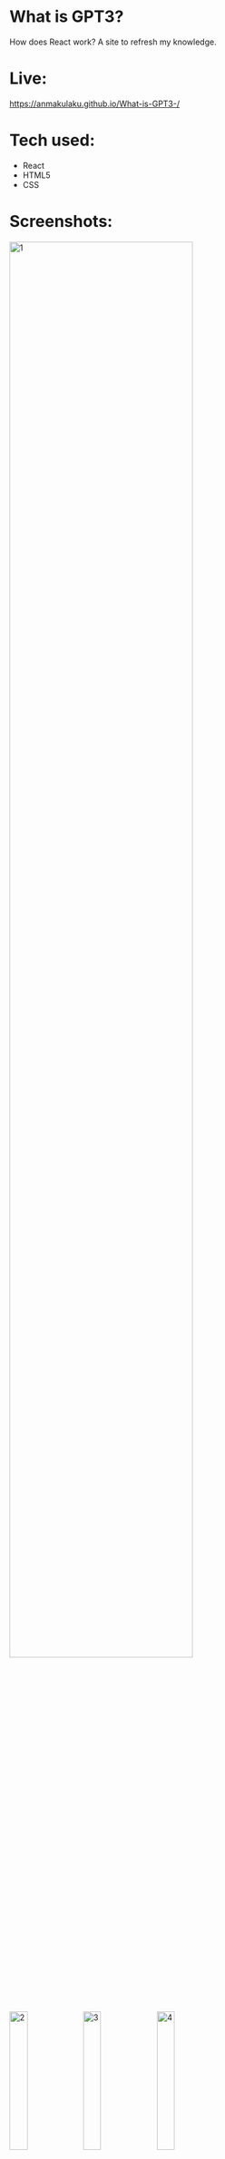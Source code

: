 # What is GPT3?

How does React work? A site to refresh my knowledge. 

# Live:

https://anmakulaku.github.io/What-is-GPT3-/

# Tech used:
<ul>
  <li>React</li>
  <li>HTML5</li>
  <li>CSS</li>
</ul>

# Screenshots:

<img width="80%" alt="1" src="https://github.com/Anmakulaku/What-is-GPT3-/assets/119726677/cd771902-3c24-46c0-b153-ec67548ce399">
<img width="25%" alt="2" src="https://github.com/Anmakulaku/What-is-GPT3-/assets/119726677/571b6162-b541-40af-985f-7294517967a8">
<img width="25%" alt="3" src="https://github.com/Anmakulaku/What-is-GPT3-/assets/119726677/a3cf29ee-c2dc-4bba-a28e-9dfe49b6225a">
<img width="25%" alt="4" src="https://github.com/Anmakulaku/What-is-GPT3-/assets/119726677/18c1f9e6-b48e-4b25-9743-5d93ef7ea056">
